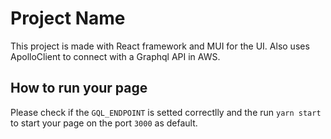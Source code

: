 # Project Name

This project is made with React framework and MUI for the UI. Also uses ApolloClient to connect with a Graphql API in AWS.

## How to run your page

Please check if the `GQL_ENDPOINT` is setted correctlly and the run `yarn start` to start your page on the port `3000` as default.